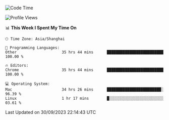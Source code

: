 <!--START_SECTION:waka-->
![Code Time](http://img.shields.io/badge/Code%20Time-1%2C335%20hrs%208%20mins-blue)

![Profile Views](http://img.shields.io/badge/Profile%20Views-0-blue)

📊 **This Week I Spent My Time On** 

```text
🕑︎ Time Zone: Asia/Shanghai

💬 Programming Languages: 
Other                    35 hrs 44 mins      █████████████████████████   100.00 % 

🔥 Editors: 
Chrome                   35 hrs 44 mins      █████████████████████████   100.00 % 

💻 Operating System: 
Mac                      34 hrs 26 mins      ████████████████████████░   96.39 % 
Linux                    1 hr 17 mins        █░░░░░░░░░░░░░░░░░░░░░░░░   03.61 % 
```


 Last Updated on 30/09/2023 22:14:43 UTC
<!--END_SECTION:waka-->
